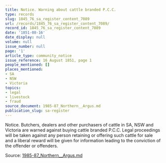 ```yaml
---
title: Notice. Warning about cattle branded P.C.C.
type: records
slug: 1845_76_sa_register_content_7089
url: /records/1845_76_sa_register_content_7089/
record_id: 1845_76_sa_register_content_7089
date: '1851-08-16'
date_display: null
volume: null
issue_number: null
page: '1'
article_type: community_notice
issue_reference: 16 August 1851, page 1
people_mentioned: []
places_mentioned:
- SA
- NSW
- Victoria
topics:
- legal
- livestock
- fraud
source_document: 1985-87_Northern__Argus.md
publication_slug: sa-register
---
```


Notice.  Butchers, dealers and other purchasers of cattle in SA, NSW and Victoria are warned against buying cattle branded P.C.C.  Legal proceedings will be taken against any person retaining or offering such cattle for sale and a liberal reward will be given for information leading to the conviction of the offender or offenders.

Source: [1985-87_Northern__Argus.md](/downloads/markdown/1985-87_Northern__Argus.md)
